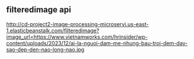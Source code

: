 ## filteredimage api
http://cd-project2-image-processing-microservi.us-east-1.elasticbeanstalk.com/filteredimage?image_url=https://www.vietnamworks.com/hrinsider/wp-content/uploads/2023/12/ai-la-nguoi-dam-me-nhung-bau-troi-dem-day-sao-dep-den-nao-long-nao.jpg